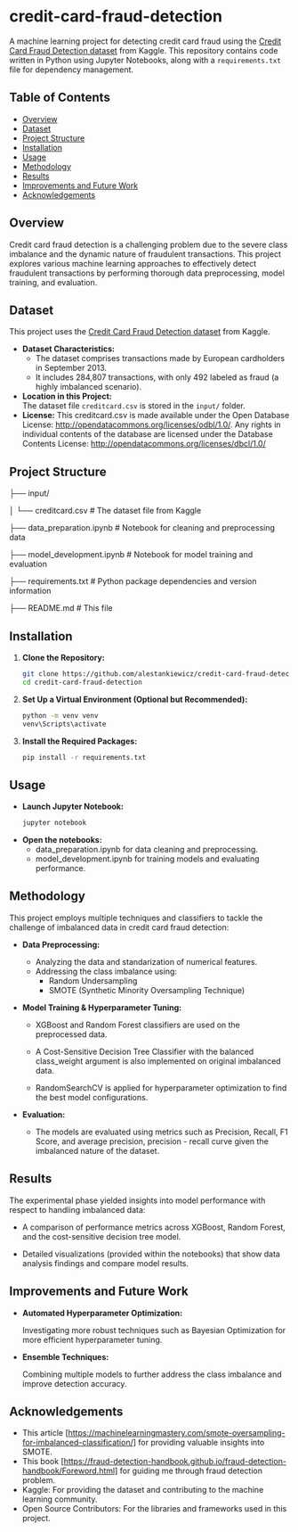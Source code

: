 # credit-card-fraud-detection

A machine learning project for detecting credit card fraud using the [Credit Card Fraud Detection dataset](https://www.kaggle.com/mlg-ulb/creditcardfraud) from Kaggle. This repository contains code written in Python using Jupyter Notebooks, along with a `requirements.txt` file for dependency management.

## Table of Contents

- [Overview](#overview)
- [Dataset](#dataset)
- [Project Structure](#project-structure)
- [Installation](#installation)
- [Usage](#usage)
- [Methodology](#methodology)
- [Results](#results)
- [Improvements and Future Work](#improvements-and-future-work)
- [Acknowledgements](#acknowledgements)

## Overview

Credit card fraud detection is a challenging problem due to the severe class imbalance and the dynamic nature of fraudulent transactions. This project explores various machine learning approaches to effectively detect fraudulent transactions by performing thorough data preprocessing, model training, and evaluation.

## Dataset

This project uses the [Credit Card Fraud Detection dataset](https://www.kaggle.com/mlg-ulb/creditcardfraud) from Kaggle.  
- **Dataset Characteristics:**
  - The dataset comprises transactions made by European cardholders in September 2013.
  - It includes 284,807 transactions, with only 492 labeled as fraud (a highly imbalanced scenario).
- **Location in this Project:**  
  The dataset file `creditcard.csv` is stored in the `input/` folder.
- **License:**
    This creditcard.csv is made available under the Open Database License: http://opendatacommons.org/licenses/odbl/1.0/. Any rights in individual contents of the database are licensed under the Database Contents License: http://opendatacommons.org/licenses/dbcl/1.0/

## Project Structure

├── input/ 

│ └── creditcard.csv # The dataset file from Kaggle 

├── data_preparation.ipynb # Notebook for cleaning and preprocessing data 

├── model_development.ipynb # Notebook for model training and evaluation 

├── requirements.txt # Python package dependencies and version information 

├── README.md # This file 


## Installation

1. **Clone the Repository:**
    ```bash
    git clone https://github.com/alestankiewicz/credit-card-fraud-detection.git
    cd credit-card-fraud-detection

2. **Set Up a Virtual Environment (Optional but Recommended):**
    ```bash
    python -m venv venv
    venv\Scripts\activate

3. **Install the Required Packages:**
    ```bash
    pip install -r requirements.txt

## Usage

- **Launch Jupyter Notebook:**
  ```bash
  jupyter notebook

- **Open the notebooks:**
  - data_preparation.ipynb for data cleaning and preprocessing.
  - model_development.ipynb for training models and evaluating performance.

## Methodology

This project employs multiple techniques and classifiers to tackle the challenge of imbalanced data in credit card fraud detection:

- **Data Preprocessing:**
  - Analyzing the data and standarization of numerical features.
  - Addressing the class imbalance using:
    - Random Undersampling
    - SMOTE (Synthetic Minority Oversampling Technique)

- **Model Training & Hyperparameter Tuning:**  
  - XGBoost and Random Forest classifiers are used on the preprocessed data.

  - A Cost-Sensitive Decision Tree Classifier with the balanced class_weight argument is also implemented on original imbalanced data.

  - RandomSearchCV is applied for hyperparameter optimization to find the best model configurations.

- **Evaluation:**  
  - The models are evaluated using metrics such as Precision, Recall, F1 Score, and average precision, precision - recall curve given the imbalanced nature of the dataset.

## Results

The experimental phase yielded insights into model performance with respect to handling imbalanced data:
  - A comparison of performance metrics across XGBoost, Random Forest, and the cost-sensitive decision tree model.

  - Detailed visualizations (provided within the notebooks) that show data analysis findings and compare model results.

## Improvements and Future Work
- **Automated Hyperparameter Optimization:**
    
    Investigating more robust techniques such as Bayesian Optimization for more efficient hyperparameter tuning.
- **Ensemble Techniques:**

    Combining multiple models to further address the class imbalance and improve detection accuracy.

## Acknowledgements

- This article [https://machinelearningmastery.com/smote-oversampling-for-imbalanced-classification/] for providing valuable insights into SMOTE.
- This book [https://fraud-detection-handbook.github.io/fraud-detection-handbook/Foreword.html] for guiding me through fraud detection problem.
- Kaggle: For providing the dataset and contributing to the machine learning community.
- Open Source Contributors: For the libraries and frameworks used in this project.

